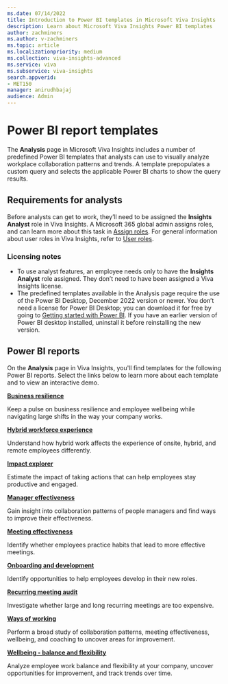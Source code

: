 ```yaml
---
ms.date: 07/14/2022
title: Introduction to Power BI templates in Microsoft Viva Insights
description: Learn about Microsoft Viva Insights Power BI templates
author: zachminers
ms.author: v-zachminers
ms.topic: article
ms.localizationpriority: medium 
ms.collection: viva-insights-advanced 
ms.service: viva 
ms.subservice: viva-insights 
search.appverid: 
- MET150 
manager: anirudhbajaj
audience: Admin
---
```


# Power BI report templates

The **Analysis** page in Microsoft Viva Insights includes a number of predefined Power BI templates that analysts can use to visually analyze workplace collaboration patterns and trends. A template prepopulates a custom query and selects the applicable Power BI charts to show the query results.

## Requirements for analysts

Before analysts can get to work, they’ll need to be assigned the **Insights Analyst** role in Viva Insights. A Microsoft 365 global admin assigns roles, and can learn more about this task in [Assign roles](/Viva/insights/advanced/setup-maint/assign-user-roles). For general information about user roles in Viva Insights, refer to [User roles](/Viva/insights/advanced/setup-maint/user-roles).

### Licensing notes

* To use analyst features, an employee needs only to have the **Insights Analyst** role assigned. They don’t need to have been assigned a Viva Insights license.
* The predefined templates available in the Analysis page require the use of the Power BI Desktop, December 2022 version or newer. You don’t need a license for Power BI Desktop; you can download it for free by going to [Getting started with Power BI](https://powerbi.microsoft.com/getting-started-with-power-bi/). If you have an earlier version of Power BI desktop installed, uninstall it before reinstalling the new version.

## Power BI reports

On the **Analysis** page in Viva Insights, you'll find templates for the following Power BI reports. Select the links below to learn more about each template and to view an interactive demo.

**[Business resilience](business-resilience.md)**

Keep a pulse on business resilience and employee wellbeing while navigating large shifts in the way your company works.

**[Hybrid workforce experience](hybrid-workforce-experience.md)**
    
Understand how hybrid work affects the experience of onsite, hybrid, and remote employees differently.

**[Impact explorer](impact-explorer.md)**

Estimate the impact of taking actions that can help employees stay productive and engaged.​

**[Manager effectiveness](manager-effectiveness.md)**

Gain insight into collaboration patterns of people managers and find ways to improve their effectiveness.

**[Meeting effectiveness](meeting-effectiveness.md)**

Identify whether employees practice habits that lead to more effective meetings.

**[Onboarding and development](onboarding.md)**

Identify opportunities to help employees develop in their new roles.

**[Recurring meeting audit](recurring-meeting.md)**

Investigate whether large and long recurring meetings are too expensive.
    
**[Ways of working](ways-of-working.md)**

Perform a broad study of collaboration patterns, meeting effectiveness, wellbeing, and coaching to uncover areas for improvement. 

**[Wellbeing - balance and flexibility](wellbeing.md)**

Analyze employee work balance and flexibility at your company, uncover opportunities for improvement, and track trends over time.



